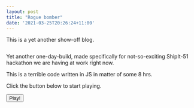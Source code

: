 ```yaml
---
layout: post
title: "Rogue bomber"
date: '2021-03-25T20:26:24+11:00'
---
```


This is a yet another show-off blog.

<img data-src="/images/rogue_bomber/screenshot.webp">

Yet another one-day-build, made specifically for not-so-exciting ShipIt-51 hackathon we are having at work right now.

This is a terrible code written in JS in matter of some 8 hrs.

Click the button below to start playing.

<div id="rogue-bomber-placeholder"></div>

<button id="start-rogue-bomber" class="btn btn-md btn-primary read-more">Play!</button>

<script>
window.addEventListener('DOMContentLoaded', () => {
  const bundle = document.createElement('script');

  bundle.onload = () => {
    document.querySelector('#start-rogue-bomber').onclick = () => {
      const canvas = document.createElement('canvas');
      const parent = document.querySelector('#rogue-bomber-placeholder').appendChild(canvas);
      window.__startRogueBomber(canvas);
    };
  };

  bundle.src = '/js/rogue-bomber.js';

  document.body.appendChild(bundle);
});
</script>
